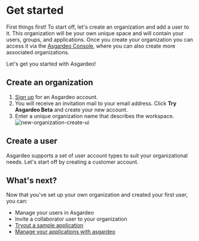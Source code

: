 # Get started

First things first! To start off, let's create an organization and add a user to it. This organization will be your 
own unique space and will contain your users, groups, and applications. Once you create your organization you can 
access it via the [Asgardeo Console](https://console.asgardeo.io/login), where  you can also create more associated 
organizations.

Let's get you started with Asgardeo!

## Create an organization

1. [Sign up](https://asgardeo.io/early-signup) for an Asgardeo account.
2. You will receive an invitation mail to your email address. Click **Try Asgardeo Beta** and create your new account.
3. Enter a unique organization name that describes the workspace.
    <img :src="$withBase('/assets/img/guides/get-started/create-organization.png')" alt="new-organization-create-ui">

## Create a user

Asgardeo supports a set of user account types to suit your organizational needs. Let's start off by creating a 
customer account.

<CommonGuide guide='guides/fragments/onboard-user-with-password.md'/>

## What's next?

Now that you've set up your own organization and created your first user, you can:

- <a :href="$withBase('/guides/user-management/')">Manage your users in Asgardeo</a>
- <a :href="$withBase('/guides/user-management/manage-users/user-accounts/collaborator/')">Invite a collaborator user to your organization</a>
- [Tryout a sample application](../../quickstarts/README.md)
- [Manage your applications with asgardeo](../applications/README.md)
